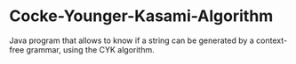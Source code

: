 # Cocke-Younger-Kasami-Algorithm
Java program that allows to know if a string can be generated by a context-free grammar, using the CYK algorithm.
